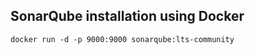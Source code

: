 ## SonarQube installation using Docker 

```
docker run -d -p 9000:9000 sonarqube:lts-community
```

